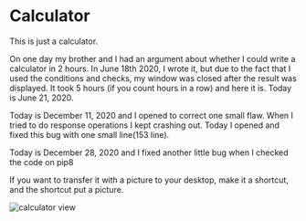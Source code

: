 # Calculator
This is just a calculator.

On one day my brother and I had an argument about whether I could write a calculator in 2 hours. In June 18th 2020, I wrote it, but due to the fact that I used the conditions and checks, my window was closed after the result was displayed.
It took 5 hours (if you count hours in a row) and here it is.
Today is June 21, 2020.

Today is December 11, 2020 and I opened to correct one small flaw. When I tried to do response operations I kept crashing out. Today I opened and fixed this bug with one small line(153 line).

Today is December 28, 2020 and I fixed another little bug when I checked the code on pip8

If you want to transfer it with a picture to your desktop, make it a shortcut, and the shortcut put a picture.

![calculator view](images/screenshot.jpg)
